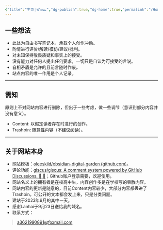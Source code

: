 ```yaml
---
{"title":"主页|𝒰𝓇𝒶𝓃𝓈","dg-publish":true,"dg-home":true,"permalink":"/Homepage20230923/","tags":["gardenEntry"],"dgPassFrontmatter":true,"created":"","updated":""}
---
```


## 一些想法
- 此处为自由书写笔记本，承载个人创作冲动。
- 酌情进行评价/解读/模仿/建议/批判。
- 对未知保持敬畏质疑和事实上的接受。
- 没有能力对任何人提出任何要求，一切只是自认为可接受的言说。
- 自相矛盾是允许的且前言随时作废。
- 站点内容的唯一作用是个人记录。
---
## 需知
原则上不对网站内容进行删除，但出于一些考虑，做一些调节（意识到部分内容并没有意义）。
- Content: 以假定读者存在时进行的创作。
- Trashbin: 随意性内容（不建议阅读）。

---
## 关于网站本身
- 网站模板：[oleeskild/obsidian-digital-garden (github.com)](https://github.com/oleeskild/obsidian-digital-garden)。
- 评论功能：[giscus/giscus: A comment system powered by GitHub Discussions. :speech_balloon: :gem:](https://github.com/giscus/giscus)；Github账户登录需要，欢迎使用。
- 网站名义上的拥有者是在校高中生，内容创作多是在学校写的零散内容。
- 网站内容的更新是随意的，目前Content内容较少，大部分内容都丢进了Trashbin。可公开的文本都会发上来，只是分类问题。
- 建站于2023年9月的其中一天。
- 感谢Lanhai于9月23日送给我的域名。
- 联系方式： 
> a3621990891@foxmail.com